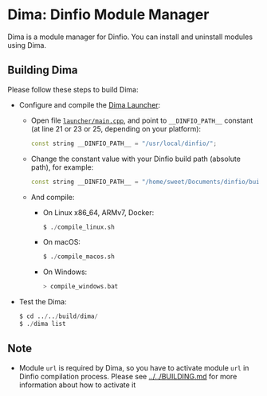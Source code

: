 # Dima: Dinfio Module Manager

Dima is a module manager for Dinfio. You can install and uninstall modules using Dima.

## Building Dima

Please follow these steps to build Dima:

- Configure and compile the [Dima Launcher](launcher/README.md):
    - Open file [`launcher/main.cpp`](launcher/main.cpp), and point to  `__DINFIO_PATH__` constant (at line 21 or 23 or 25, depending on your platform):

        ``` cpp
        const string __DINFIO_PATH__ = "/usr/local/dinfio/";
        ```

    - Change the constant value with your Dinfio build path (absolute path), for example:

        ``` cpp
        const string __DINFIO_PATH__ = "/home/sweet/Documents/dinfio/build/";
        ```

    - And compile:
        - On Linux x86_64, ARMv7, Docker:
            ```s
            $ ./compile_linux.sh
            ```

        - On macOS:
            ```s
            $ ./compile_macos.sh
            ```

        - On Windows:
            ```s
            > compile_windows.bat
            ```

- Test the Dima:
    ```s
    $ cd ../../build/dima/
    $ ./dima list
    ```

## Note

- Module `url` is required by Dima, so you have to activate module `url` in Dinfio compilation process. Please see [../../BUILDING.md](../../BUILDING.md#notes) for more information about how to activate it
